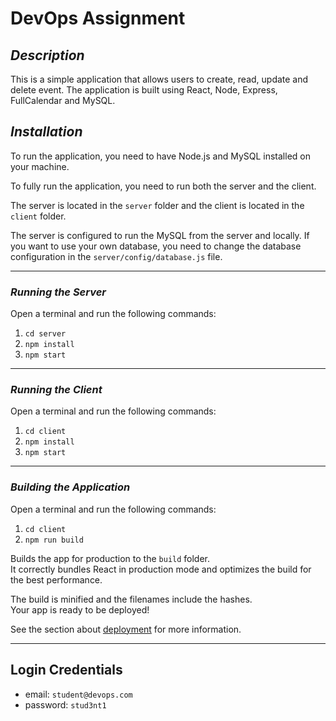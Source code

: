 # DevOps Assignment
## ***Description***

This is a simple application that allows users to create, read, update and delete event. The application is built using React, Node, Express, FullCalendar and MySQL.
## ***Installation***

To run the application, you need to have Node.js and MySQL installed on your machine.

To fully run the application, you need to run both the server and the client.

The server is located in the `server` folder and the client is located in the `client` folder.

The server is configured to run the MySQL from the server and locally. If you want to use your own database, you need to change the database configuration in the `server/config/database.js` file.

***
### ***Running the Server***

Open a terminal and run the following commands:
1. `cd server`
2. `npm install`
3. `npm start`

***
### ***Running the Client***

Open a terminal and run the following commands:
1. `cd client`
2. `npm install`
3. `npm start`

***
### ***Building the Application***

Open a terminal and run the following commands:
1. `cd client`
2.  `npm run build`

Builds the app for production to the `build` folder.\
It correctly bundles React in production mode and optimizes the build for the best performance.

The build is minified and the filenames include the hashes.\
Your app is ready to be deployed!

See the section about [deployment](https://facebook.github.io/create-react-app/docs/deployment) for more information.

***
## Login Credentials

- email: `student@devops.com`
- password: `stud3nt1`
